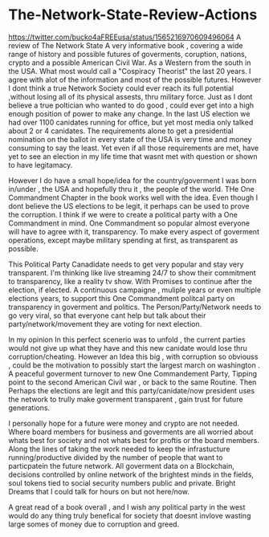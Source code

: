 # The-Network-State-Review-Actions
https://twitter.com/bucko4aFREEusa/status/1565216970609496064
A review of The Network State
 A very informative book , covering a wide range of history and possible futures of goverments, coruption, nations, crypto and a possible American Civil War.
 As a Western from the south in the USA. What most would call a "Cospiracy Theorist" the last 20 years. 
 I agree with alot of the information and most of the possible futures.
 However I dont think a true Network Society could ever reach its full potential ,without losing all of its physical assests, thru military force.
 Just as I dont believe a true poltician who wanted to do good , could ever get into a high enough position of power to make any change.
 In the last US election we had over 1100 canidates running for office, but yet most media only talked about 2 or 4 canidates. 
 The requirements alone to get a presidential nomination on the ballot in every state of the USA is very time and money consuming to say the least.
 Yet even if all those requirements are met, have yet to see an election in my life time that wasnt met with question or shown to have legitamacy.

However I do have a small hope/idea for the country/goverment I was born in/under , the USA and hopefully thru it , the people of the world.
THe One Commandment Chapter in the book works well with the idea. Even though I dont believe the US elections to be legit, it perhaps can be used to prove the corruption.
I think if we were to create a political party with a One Commandment in mind. One Commandment so popular almost everyone will have to agree with it, transparency.
To make every aspect of goverment operations, except maybe military spending at first, as transparent as possible.  

This Political Party Canadidate needs to get very popular and stay very transparent.
I'm thinking like live streaming 24/7 to show their commitment to transparency, like a reality tv show. With Promises to continue after the election, if elected.
A continuous campaigne , muliple years or even multiple elections years, to support this One Commandment politcal party on transparency in goverment and politics.
The Person/Party/Network needs to go very viral, so that everyone cant help but talk about their party/network/movement they are voting for next election.

In my opinion In this perfect scenerio was to unfold , the current parties would not give up what they have and this new canidate would lose thru corruption/cheating.
However an Idea this big , with corruption so obviouss , could be the motivation to possibly start the largest march on washington .
A peaceful goverment turnover to new One Commandement Party, Tipping point to the second American Civil war , or back to the same Routine.
Then Perhaps the elections are legit and this party/canidate/now president uses the network to trully make goverment transparent , gain trust for future generations.

I personally hope for a future were money and crypto are not needed. Where board members for business and goverments are all worried about whats best for society
and not whats best for proftis or the board members. Along the lines of taking the work needed to keep the infrastucture running/productive divided by the number of
people that want to particpatein the future network. All goverment data on a Blockchain, decisions controlled by online network of the brightest minds in the fields, 
soul tokens tied to social security numbers public and private. Bright Dreams that I could talk for hours on but not here/now.

A great read of a book overall , and I wish any political party in the west would do any thing truly benefical for society that doesnt invlove wasting large 
somes of money due to corruption and greed.




 

